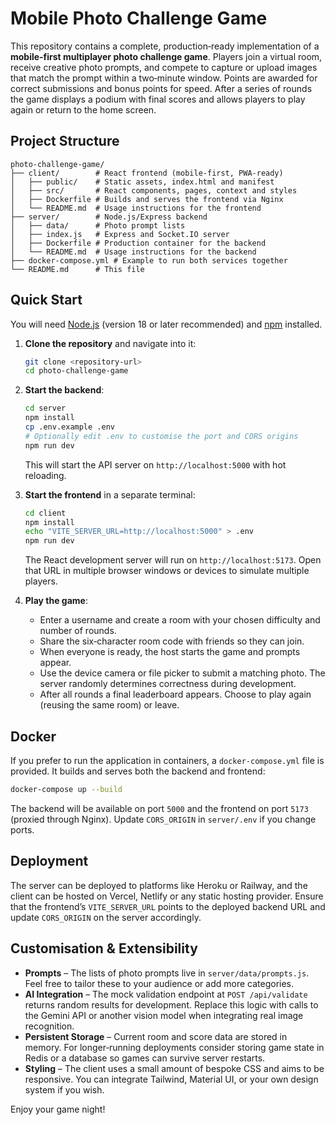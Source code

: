 # Mobile Photo Challenge Game

This repository contains a complete, production‑ready implementation of a **mobile‑first multiplayer photo challenge game**. Players join a virtual room, receive creative photo prompts, and compete to capture or upload images that match the prompt within a two‑minute window. Points are awarded for correct submissions and bonus points for speed. After a series of rounds the game displays a podium with final scores and allows players to play again or return to the home screen.

## Project Structure

```
photo-challenge-game/
├── client/        # React frontend (mobile‑first, PWA‑ready)
│   ├── public/    # Static assets, index.html and manifest
│   ├── src/       # React components, pages, context and styles
│   ├── Dockerfile # Builds and serves the frontend via Nginx
│   └── README.md  # Usage instructions for the frontend
├── server/        # Node.js/Express backend
│   ├── data/      # Photo prompt lists
│   ├── index.js   # Express and Socket.IO server
│   ├── Dockerfile # Production container for the backend
│   └── README.md  # Usage instructions for the backend
├── docker-compose.yml # Example to run both services together
└── README.md      # This file
```

## Quick Start

You will need [Node.js](https://nodejs.org/) (version 18 or later recommended) and [npm](https://www.npmjs.com/) installed.

1. **Clone the repository** and navigate into it:

   ```bash
   git clone <repository-url>
   cd photo-challenge-game
   ```

2. **Start the backend**:

   ```bash
   cd server
   npm install
   cp .env.example .env
   # Optionally edit .env to customise the port and CORS origins
   npm run dev
   ```

   This will start the API server on `http://localhost:5000` with hot reloading.

3. **Start the frontend** in a separate terminal:

   ```bash
   cd client
   npm install
   echo "VITE_SERVER_URL=http://localhost:5000" > .env
   npm run dev
   ```

   The React development server will run on `http://localhost:5173`. Open that URL in multiple browser windows or devices to simulate multiple players.

4. **Play the game**:
   * Enter a username and create a room with your chosen difficulty and number of rounds.
   * Share the six‑character room code with friends so they can join.
   * When everyone is ready, the host starts the game and prompts appear.
   * Use the device camera or file picker to submit a matching photo. The server randomly determines correctness during development.
   * After all rounds a final leaderboard appears. Choose to play again (reusing the same room) or leave.

## Docker

If you prefer to run the application in containers, a `docker-compose.yml` file is provided. It builds and serves both the backend and frontend:

```bash
docker-compose up --build
```

The backend will be available on port `5000` and the frontend on port `5173` (proxied through Nginx). Update `CORS_ORIGIN` in `server/.env` if you change ports.

## Deployment

The server can be deployed to platforms like Heroku or Railway, and the client can be hosted on Vercel, Netlify or any static hosting provider. Ensure that the frontend’s `VITE_SERVER_URL` points to the deployed backend URL and update `CORS_ORIGIN` on the server accordingly.

## Customisation & Extensibility

* **Prompts** – The lists of photo prompts live in `server/data/prompts.js`. Feel free to tailor these to your audience or add more categories.
* **AI Integration** – The mock validation endpoint at `POST /api/validate` returns random results for development. Replace this logic with calls to the Gemini API or another vision model when integrating real image recognition.
* **Persistent Storage** – Current room and score data are stored in memory. For longer‑running deployments consider storing game state in Redis or a database so games can survive server restarts.
* **Styling** – The client uses a small amount of bespoke CSS and aims to be responsive. You can integrate Tailwind, Material UI, or your own design system if you wish.

Enjoy your game night!